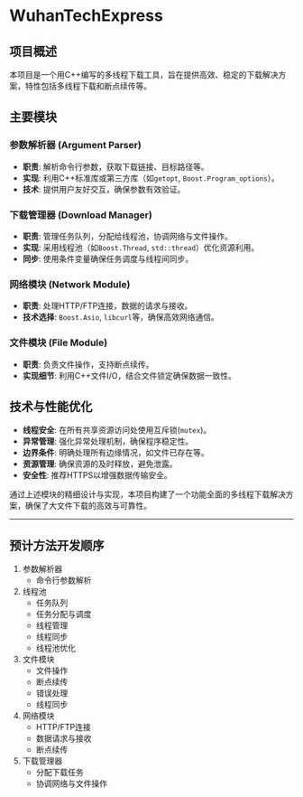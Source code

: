 # WuhanTechExpress

## 项目概述

本项目是一个用C++编写的多线程下载工具，旨在提供高效、稳定的下载解决方案，特性包括多线程下载和断点续传等。

## 主要模块

### 参数解析器 (Argument Parser)
- **职责**: 解析命令行参数，获取下载链接、目标路径等。
- **实现**: 利用C++标准库或第三方库（如`getopt`, `Boost.Program_options`）。
- **技术**: 提供用户友好交互，确保参数有效验证。

### 下载管理器 (Download Manager)
- **职责**: 管理任务队列，分配给线程池，协调网络与文件操作。
- **实现**: 采用线程池（如`Boost.Thread`, `std::thread`）优化资源利用。
- **同步**: 使用条件变量确保任务调度与线程间同步。

### 网络模块 (Network Module)
- **职责**: 处理HTTP/FTP连接，数据的请求与接收。
- **技术选择**: `Boost.Asio`, `libcurl`等，确保高效网络通信。

### 文件模块 (File Module)
- **职责**: 负责文件操作，支持断点续传。
- **实现细节**: 利用C++文件I/O，结合文件锁定确保数据一致性。
  
## 技术与性能优化

- **线程安全**: 在所有共享资源访问处使用互斥锁(`mutex`)。
- **异常管理**: 强化异常处理机制，确保程序稳定性。
- **边界条件**: 明确处理所有边缘情况，如文件已存在等。
- **资源管理**: 确保资源的及时释放，避免泄露。
- **安全性**: 推荐HTTPS以增强数据传输安全。

通过上述模块的精细设计与实现，本项目构建了一个功能全面的多线程下载解决方案，确保了大文件下载的高效与可靠性。

---

## 预计方法开发顺序
1. 参数解析器
    - 命令行参数解析
2. 线程池
    - 任务队列
    - 任务分配与调度
    - 线程管理
    - 线程同步
    - 线程池优化
3. 文件模块
    - 文件操作
    - 断点续传
    - 错误处理
    - 线程同步
4. 网络模块
    - HTTP/FTP连接
    - 数据请求与接收
    - 断点续传
5. 下载管理器
    - 分配下载任务
    - 协调网络与文件操作
